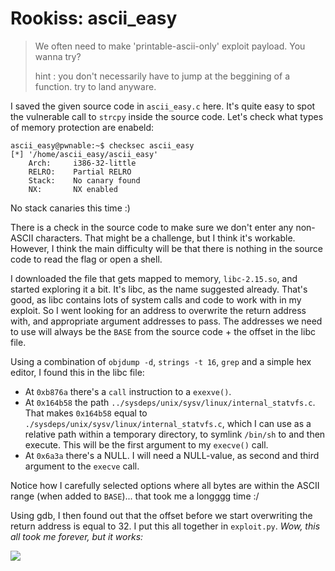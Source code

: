 # Rookiss: ascii_easy

> We often need to make 'printable-ascii-only' exploit payload.  You wanna try?
> 
> hint : you don't necessarily have to jump at the beggining of a function. try to land anyware.

I saved the given source code in `ascii_easy.c` here. It's quite easy to spot the vulnerable call to `strcpy` inside the source code. Let's check what types of memory protection are enabeld:

```
ascii_easy@pwnable:~$ checksec ascii_easy
[*] '/home/ascii_easy/ascii_easy'
    Arch:     i386-32-little
    RELRO:    Partial RELRO
    Stack:    No canary found
    NX:       NX enabled
```

No stack canaries this time :)

There is a check in the source code to make sure we don't enter any non-ASCII characters. That might be a challenge, but I think it's workable. However, I think the main difficulty will be that there is nothing in the source code to read the flag or open a shell.

I downloaded the file that gets mapped to memory, `libc-2.15.so`, and started exploring it a bit. It's libc, as the name suggested already. That's good, as libc contains lots of system calls and code to work with in my exploit. So I went looking for an address to overwrite the return address with, and appropriate argument addresses to pass.  The addresses we need to use will always be the `BASE` from the source code + the offset in the libc file.

Using a combination of `objdump -d`, `strings -t 16`, `grep` and a simple hex editor, I found this in the libc file:

* At `0xb876a` there's a `call` instruction to a `exexve()`.
* At `0x164b58` the path `../sysdeps/unix/sysv/linux/internal_statvfs.c`. That makes `0x164b58` equal to `./sysdeps/unix/sysv/linux/internal_statvfs.c`, which I can use as a relative path within a temporary directory, to symlink `/bin/sh` to and then execute. This will be the first argument to my `execve()` call.
* At `0x6a3a` there's a NULL. I will need a NULL-value, as second and third argument to the `execve` call.

Notice how I carefully selected options where all bytes are within the ASCII range (when added to `BASE`)... that took me a longggg time :/

Using gdb, I then found out that the offset before we start overwriting the return address is equal to 32. I put this all together in `exploit.py`. *Wow, this all took me forever, but it works:*

![](https://imgur.com/cY5JaIF.png)

